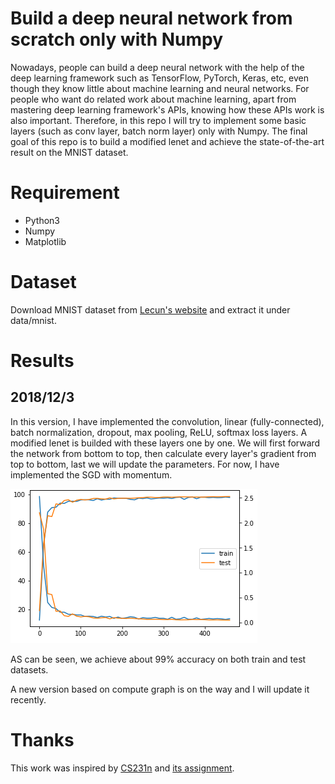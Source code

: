 # Build a deep neural network from scratch only with Numpy
Nowadays, people can build a deep neural network with the help of the deep learning framework such as TensorFlow, PyTorch, Keras, etc, even though they know little about machine learning and neural networks. For people who want do related work about machine learning, apart from mastering deep learning framework's APIs, knowing how these APIs work is also important. Therefore, in this repo I will try to implement some basic layers (such as conv layer, batch norm layer) only with Numpy. The final goal of this repo is to build a modified lenet and achieve the state-of-the-art result on the MNIST dataset.

# Requirement
- Python3
- Numpy
- Matplotlib

# Dataset
Download MNIST dataset from [Lecun's website](http://yann.lecun.com/exdb/mnist/) and extract it under data/mnist.

# Results
## 2018/12/3
In this version, I have implemented the convolution, linear (fully-connected), batch normalization, dropout, max pooling, ReLU, softmax loss layers. A modified lenet is builded with these layers one by one. We will first forward the network from bottom to top, then calculate every layer's gradient from top to bottom, last we will update the parameters. For now, I have implemented the SGD with momentum. 

![](https://raw.githubusercontent.com/BoyuanJiang/Numpy_CNN/master/fig/1543805683.png)

AS can be seen, we achieve about 99% accuracy on both train and test datasets.

A new version based on compute graph is on the way and I will update it recently.

# Thanks
This work was inspired by [CS231n](http://cs231n.stanford.edu/) and [its assignment](https://github.com/huyouare/CS231n/tree/master/assignment2).